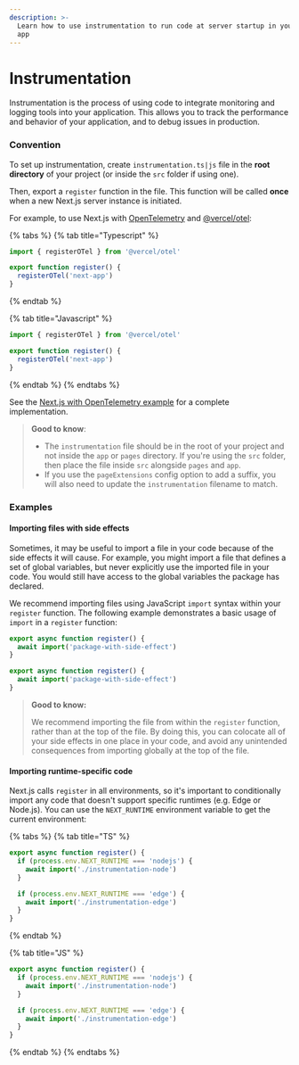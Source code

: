 ```yaml
---
description: >-
  Learn how to use instrumentation to run code at server startup in your Next.js
  app
---
```


# Instrumentation

Instrumentation is the process of using code to integrate monitoring and logging tools into your application. This allows you to track the performance and behavior of your application, and to debug issues in production.

### Convention

To set up instrumentation, create `instrumentation.ts|js` file in the **root directory** of your project (or inside the `src` folder if using one).

Then, export a `register` function in the file. This function will be called **once** when a new Next.js server instance is initiated.

For example, to use Next.js with [OpenTelemetry](https://opentelemetry.io/) and [@vercel/otel](https://vercel.com/docs/observability/otel-overview):

{% tabs %}
{% tab title="Typescript" %}
```ts
import { registerOTel } from '@vercel/otel'

export function register() {
  registerOTel('next-app')
}
```
{% endtab %}

{% tab title="Javascript" %}
```js
import { registerOTel } from '@vercel/otel'

export function register() {
  registerOTel('next-app')
}
```
{% endtab %}
{% endtabs %}

See the [Next.js with OpenTelemetry example](https://github.com/vercel/next.js/tree/canary/examples/with-opentelemetry) for a complete implementation.

> **Good to know**:
>
> * The `instrumentation` file should be in the root of your project and not inside the `app` or `pages` directory. If you're using the `src` folder, then place the file inside `src` alongside `pages` and `app`.
> * If you use the `pageExtensions` config option to add a suffix, you will also need to update the `instrumentation` filename to match.

### Examples

#### Importing files with side effects

Sometimes, it may be useful to import a file in your code because of the side effects it will cause. For example, you might import a file that defines a set of global variables, but never explicitly use the imported file in your code. You would still have access to the global variables the package has declared.

We recommend importing files using JavaScript `import` syntax within your `register` function. The following example demonstrates a basic usage of `import` in a `register` function:

```ts
export async function register() {
  await import('package-with-side-effect')
}
```

```js
export async function register() {
  await import('package-with-side-effect')
}
```

> **Good to know:**
>
> We recommend importing the file from within the `register` function, rather than at the top of the file. By doing this, you can colocate all of your side effects in one place in your code, and avoid any unintended consequences from importing globally at the top of the file.

#### Importing runtime-specific code

Next.js calls `register` in all environments, so it's important to conditionally import any code that doesn't support specific runtimes (e.g. Edge or Node.js). You can use the `NEXT_RUNTIME` environment variable to get the current environment:

{% tabs %}
{% tab title="TS" %}
```ts
export async function register() {
  if (process.env.NEXT_RUNTIME === 'nodejs') {
    await import('./instrumentation-node')
  }

  if (process.env.NEXT_RUNTIME === 'edge') {
    await import('./instrumentation-edge')
  }
}
```
{% endtab %}

{% tab title="JS" %}
```js
export async function register() {
  if (process.env.NEXT_RUNTIME === 'nodejs') {
    await import('./instrumentation-node')
  }

  if (process.env.NEXT_RUNTIME === 'edge') {
    await import('./instrumentation-edge')
  }
}
```
{% endtab %}
{% endtabs %}
